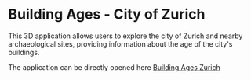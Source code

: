# Building Ages - City of Zurich

This 3D application allows users to explore the city of Zurich and nearby archaeological sites, providing information about the age of the city's buildings.

The application can be directly opened here [Building Ages Zurich](https://claudaff.github.io/building-ages-zurich/)
